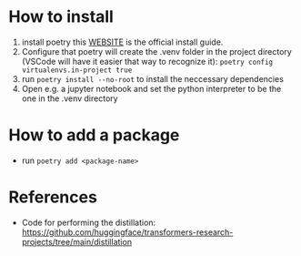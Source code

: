 How to install
===

1. install poetry this [WEBSITE](https://python-poetry.org/docs/#installing-with-the-official-installer) is the official install guide.
2. Configure that poetry will create the .venv folder in the project directory (VSCode will have it easier that way to recognize it): `poetry config virtualenvs.in-project true`
3. run `poetry install --no-root` to install the neccessary dependencies
4. Open e.g. a jupyter notebook and set the python interpreter to be the one in the .venv directory


How to add a package
===
* run `poetry add <package-name>`

References
===
* Code for performing the distillation: https://github.com/huggingface/transformers-research-projects/tree/main/distillation